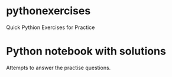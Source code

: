 # pythonexercises
Quick Pythion Exercises for Practice
# Python notebook with solutions
Attempts to answer the practise questions.
